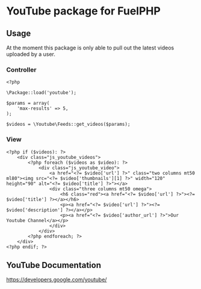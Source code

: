 # YouTube package for FuelPHP


## Usage

At the moment this package is only able to pull out the latest videos uploaded by a user.


### Controller

    <?php
    
    \Package::load('youtube');
    
    $params = array(
    	'max-results' => 5,
    );
    
    $videos = \Youtube\Feeds::get_videos($params);


### View

    <?php if ($videos): ?>
    	<div class="js_youtube_videos">
    		<?php foreach ($videos as $video): ?>
    			<div class="js_youtube_video">
    				<a href="<?= $video['url'] ?>" class="two columns mt50 ml80"><img src="<?= $video['thumbnails'][1] ?>" width="120" height="90" alt="<?= $video['title'] ?>"></a>
    				<div class="three columns mt50 omega">
    					<h6 class="red"><a href="<?= $video['url'] ?>"><?= $video['title'] ?></a></h6>
    					<p><a href="<?= $video['url'] ?>"><?= $video['description'] ?></a></p>
    					<p><a href="<?= $video['author_url'] ?>">Our Youtube Channel</a></p>
    				</div>
    			</div>
    		<?php endforeach; ?>
    	</div>
    <?php endif; ?>


## YouTube Documentation

https://developers.google.com/youtube/
